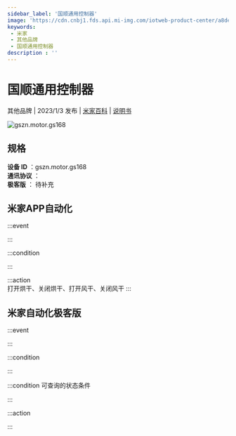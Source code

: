 ```yaml
---
sidebar_label: '国顺通用控制器'
image: 'https://cdn.cnbj1.fds.api.mi-img.com/iotweb-product-center/a8de63aac58e3f996409b49b31ae828a_1668407202088.png?GalaxyAccessKeyId=AKVGLQWBOVIRQ3XLEW&Expires=9223372036854775807&Signature=iScgnR5aViO+hykkVLWr7FE6wYw='
keywords: 
 - 米家
 - 其他品牌
 - 国顺通用控制器
description : ''
---
```

# 国顺通用控制器

其他品牌 | 2023/1/3 发布 | [米家百科](https://home.mi.com/webapp/content/baike/product/index.html?model=gszn.motor.gs168) | [说明书](https://home.mi.com/views/introduction.html?model=gszn.motor.gs168&region=cn)

![gszn.motor.gs168](https://cdn.cnbj1.fds.api.mi-img.com/iotweb-product-center/a8de63aac58e3f996409b49b31ae828a_1668407202088.png?GalaxyAccessKeyId=AKVGLQWBOVIRQ3XLEW&Expires=9223372036854775807&Signature=iScgnR5aViO+hykkVLWr7FE6wYw=)

## 规格  
> 
**设备 ID** ：gszn.motor.gs168  
**通讯协议** ：  
**极客版**  ： 待补充 


## 米家APP自动化  

:::event  

:::

:::condition  

:::

:::action   
打开烘干、关闭烘干、打开风干、关闭风干
:::

## 米家自动化极客版  

:::event  

:::

:::condition  

:::

:::condition 可查询的状态条件  

:::

:::action  

:::

        
